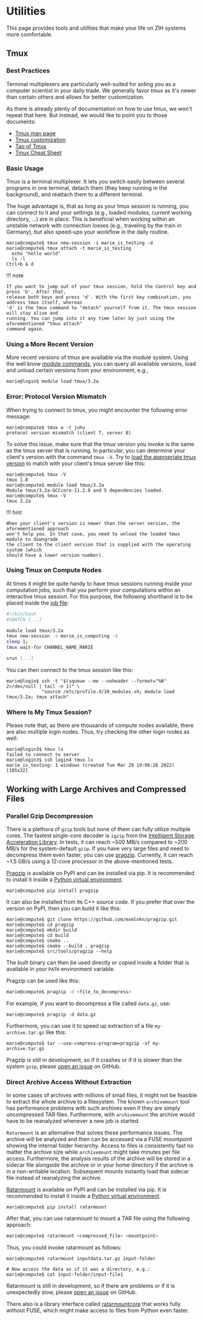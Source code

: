 # Utilities

This page provides tools and utilities that make your life on ZIH systems more comfortable.

## Tmux

### Best Practices

Terminal multiplexers are particularly well-suited for aiding you as a computer scientist in your
daily trade. We generally favor *tmux* as it's newer than certain others and allows for better
customization.

As there is already plenty of documentation on how to use tmux, we won't repeat that here. But
instead, we would like to point you to those documents:

* [Tmux man page](https://manpages.org/tmux)
* [Tmux customization](https://tmuxguide.readthedocs.io/en/latest/tmux/tmux.html#tmux-conf)
* [Tao of Tmux](https://tao-of-tmux.readthedocs.io/en/latest/)
* [Tmux Cheat Sheet](https://tmuxcheatsheet.com/)

### Basic Usage

Tmux is a terminal multiplexer. It lets you switch easily between several programs in one
terminal, detach them (they keep running in the background), and reattach them to a different
terminal.

The huge advantage is, that as long as your tmux session is running, you can connect to it and your
settings (e.g., loaded modules, current working directory, ...) are in place. This is
beneficial when working within an unstable network with connection losses (e.g., traveling by the
train in Germany), but also speed-ups your workflow in the daily routine.

```console
marie@compute$ tmux new-session -s marie_is_testing -d
marie@compute$ tmux attach -t marie_is_testing
  echo "hello world"
  ls -l
Ctrl+b & d
```

!!! note

    If you want to jump out of your tmux session, hold the Control key and press 'b'. After that,
    release both keys and press 'd'. With the first key combination, you address tmux itself, whereas
    'd' is the tmux command to "detach" yourself from it. The tmux session will stay alive and
    running. You can jump into it any time later by just using the aforementioned "tmux attach"
    command again.

### Using a More Recent Version

More recent versions of tmux are available via the module system. Using the well know
[module commands](modules.md#module-commands), you can query all available versions, load and unload
certain versions from your environment, e.g.,

```console
marie@login$ module load tmux/3.2a
```

### Error: Protocol Version Mismatch

When trying to connect to tmux, you might encounter the following error message:

```console
marie@compute$ tmux a -t juhu
protocol version mismatch (client 7, server 8)
```

To solve this issue, make sure that the tmux version you invoke
is the same as the tmux server that is running.
In particular, you can determine your client's version with the command `tmux -V`.
Try to [load the appropriate tmux version](#using-a-more-recent-version) to match with your
client's tmux server like this:

```console
marie@compute$ tmux -V
tmux 1.8
marie@compute$ module load tmux/3.2a
Module tmux/3.2a-GCCcore-11.2.0 and 5 dependencies loaded.
marie@compute$ tmux -V
tmux 3.2a
```

!!! hint

    When your client's version is newer than the server version, the aforementioned approach
    won't help you. In that case, you need to unload the loaded tmux module to downgrade
    the client to the client version that is supplied with the operating system (which
    should have a lower version number).

### Using Tmux on Compute Nodes

At times it might be quite handy to have tmux sessions running inside your computation jobs,
such that you perform your computations within an interactive tmux session.
For this purpose, the following shorthand is to be placed inside the
[job file](../jobs_and_resources/slurm.md#job-files):

```bash
#!/bin/bash
#SBATCH [...]

module load tmux/3.2a
tmux new-session -s marie_is_computing -d
sleep 1;
tmux wait-for CHANNEL_NAME_MARIE

srun [...]
```

You can then connect to the tmux session like this:

```console
marie@login$ ssh -t "$(squeue --me --noheader --format="%N" 2>/dev/null | tail -n 1)" \
             "source /etc/profile.d/10_modules.sh; module load tmux/3.2a; tmux attach"
```

### Where Is My Tmux Session?

Please note that, as there are thousands of compute nodes available, there are also multiple login
nodes. Thus, try checking the other login nodes as well:

```console
marie@login3$ tmux ls
failed to connect to server
marie@login3$ ssh login4 tmux ls
marie_is_testing: 1 windows (created Tue Mar 29 19:06:26 2022) [105x32]
```

## Working with Large Archives and Compressed Files

### Parallel Gzip Decompression

There is a plethora of `gzip` tools but none of them can fully utilize multiple cores.
The fastest single-core decoder is `igzip` from the
[Intelligent Storage Acceleration Library](https://github.com/intel/isa-l.git).
In tests, it can reach ~500 MB/s compared to ~200 MB/s for the system-default `gzip`.
If you have very large files and need to decompress them even faster, you can use
[pragzip](https://github.com/mxmlnkn/pragzip).
Currently, it can reach ~1.5 GB/s using a 12-core processor in the above-mentioned tests.

[Pragzip](https://github.com/mxmlnkn/pragzip) is available on PyPI and can be installed via pip.
It is recommended to install it inside a
[Python virtual environment](python_virtual_environments.md).

```console
marie@compute$ pip install pragzip
```

It can also be installed from its C++ source code.
If you prefer that over the version on PyPI, then you can build it like this:

```console
marie@compute$ git clone https://github.com/mxmlnkn/pragzip.git
marie@compute$ cd pragzip
marie@compute$ mkdir build
marie@compute$ cd build
marie@compute$ cmake ..
marie@compute$ cmake --build . pragzip
marie@compute$ src/tools/pragzip --help
```

The built binary can then be used directly or copied inside a folder that is available in your
`PATH` environment variable.

Pragzip can be used like this:

```bash
marie@compute$ pragzip -d <file_to_decompress>
```

For example, if you want to decompress a file called `data.gz`, use:

```console
marie@compute$ pragzip -d data.gz
```

Furthermore, you can use it to speed up extraction of a file `my-archive.tar.gz` like this:

```console
marie@compute$ tar --use-compress-program=pragzip -xf my-archive.tar.gz
```

Pragzip is still in development, so if it crashes or if it is slower than the system `gzip`,
please [open an issue](https://github.com/mxmlnkn/pragzip/issues) on GitHub.

### Direct Archive Access Without Extraction

In some cases of archives with millions of small files, it might not be feasible to extract the
whole archive to a filesystem.
The known `archivemount` tool has performance problems with such archives even if they are simply
uncompressed TAR files.
Furthermore, with `archivemount` the archive would have to be reanalyzed whenever a new job is started.

`Ratarmount` is an alternative that solves these performance issues.
The archive will be analyzed and then can be accessed via a FUSE mountpoint showing the internal
folder hierarchy.
Access to files is consistently fast no matter the archive size while `archivemount` might take
minutes per file access.
Furthermore, the analysis results of the archive will be stored in a sidecar file alongside the
archive or in your home directory if the archive is in a non-writable location.
Subsequent mounts instantly load that sidecar file instead of reanalyzing the archive.

[Ratarmount](https://github.com/mxmlnkn/ratarmount) is available on PyPI and can be installed via pip.
It is recommended to install it inside a [Python virtual environment](python_virtual_environments.md).

```console
marie@compute$ pip install ratarmount
```

After that, you can use ratarmount to mount a TAR file using the following approach:

```bash
marie@compute$ ratarmount <compressed_file> <mountpoint>
```

Thus, you could invoke ratarmount as follows:

```console
marie@compute$ ratarmount inputdata.tar.gz input-folder

# Now access the data as if it was a directory, e.g.:
marie@compute$ cat input-folder/input-file1
```

Ratarmount is still in development, so if there are problems or if it is unexpectedly slow,
please [open an issue](https://github.com/mxmlnkn/ratarmount/issues) on GitHub.

There also is a library interface called
[ratarmountcore](https://github.com/mxmlnkn/ratarmount/tree/master/core#example) that works
fully without FUSE, which might make access to files from Python even faster.
